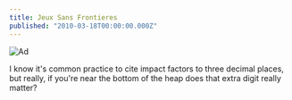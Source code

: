 ```yaml
---
title: Jeux Sans Frontieres
published: "2010-03-18T00:00:00.000Z"
---
```


![Ad](/images/posts/20100318/ad.png "Ad")

I know it's common practice to cite impact factors to three decimal places, but really, if you're near the bottom of the heap does that extra digit really matter?